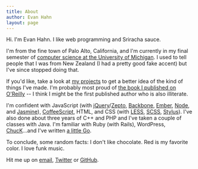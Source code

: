 ```yaml
---
title: About
author: Evan Hahn
layout: page
---
```

Hi. I'm Evan Hahn. I like web programming and Sriracha sauce.

I'm from the fine town of Palo Alto, California, and I'm currently in my final semester of [computer science at the University of Michigan][1]. I used to tell people that I was from New Zealand (I had a pretty good fake accent) but I've since stopped doing that.

If you'd like, take a look at [my projects][2] to get a better idea of the kind of things I've made. I'm probably most proud of [the book I published on O'Reilly][3] -- I think I might be the first published author who is also illiterate.

I'm confident with JavaScript (with [jQuery][4]/[Zepto][5], [Backbone][6], [Ember][7], [Node][8], and [Jasmine][9]), [CoffeeScript][10], HTML, and CSS (with [LESS][11], [SCSS][12], [Stylus][13]). I've also done about three years of C++ and PHP and I've taken a couple of classes with Java. I'm familiar with Ruby (with Rails), WordPress, [ChucK][14]...and I've written [a little Go][15].

To conclude, some random facts: I don't like chocolate. Red is my favorite color. I love funk music.

Hit me up on [email][16], [Twitter][17] or [GitHub][18].

 [1]: http://www.eecs.umich.edu/cse/
 [2]: /projects
 [3]: http://shop.oreilly.com/product/0636920028277.do
 [4]: http://jquery.com/
 [5]: http://zeptojs.com/
 [6]: http://backbonejs.org/
 [7]: http://emberjs.com/
 [8]: http://nodejs.org/
 [9]: http://pivotal.github.com/jasmine/
 [10]: http://coffeescript.org/
 [11]: http://lesscss.org/
 [12]: http://sass-lang.com/
 [13]: http://learnboost.github.com/stylus/
 [14]: http://chuck.cs.princeton.edu/
 [15]: http://www.reddit.com/r/dailyprogrammer/comments/10pf0j/9302012_challenge_102_easy_dice_roller/c6fw875
 [16]: mailto:me@evanhahn.com
 [17]: http://twitter.com/EvanHahn
 [18]: http://github.com/EvanHahn
